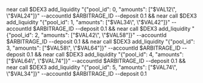 near call $DEX3 add_liquidity "{\"pool_id\": 0, \"amounts\": [\"$VAL12\", \"$VAL24\"]}" --accountId $ARBITRAGE_ID --deposit 0.1 && near call $DEX3 add_liquidity "{\"pool_id\": 1, \"amounts\": [\"$VAL34\", \"$VAL42\"]}" --accountId $ARBITRAGE_ID --deposit 0.1 && near call $DEX3 add_liquidity "{\"pool_id\": 2, \"amounts\": [\"$VAL42\", \"$VAL58\"]}" --accountId $ARBITRAGE_ID --deposit 0.1 && near call $DEX3 add_liquidity "{\"pool_id\": 3, \"amounts\": [\"$VAL58\", \"$VAL64\"]}" --accountId $ARBITRAGE_ID --deposit 0.1 && near call $DEX3 add_liquidity "{\"pool_id\": 4, \"amounts\": [\"$VAL64\", \"$VAL74\"]}" --accountId $ARBITRAGE_ID --deposit 0.1 && near call $DEX3 add_liquidity "{\"pool_id\": 5, \"amounts\": [\"$VAL74\", \"$VAL34\"]}" --accountId $ARBITRAGE_ID --deposit 0.1